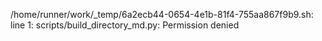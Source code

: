 /home/runner/work/_temp/6a2ecb44-0654-4e1b-81f4-755aa867f9b9.sh: line 1: scripts/build_directory_md.py: Permission denied
